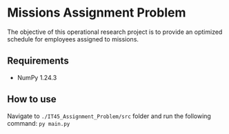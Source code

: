 # Missions Assignment Problem

The objective of this operational research project is to provide an optimized schedule for employees assigned to missions. 

## Requirements
- NumPy 1.24.3

## How to use
Navigate to ``./IT45_Assignment_Problem/src`` folder and run the following command: ```py main.py```
